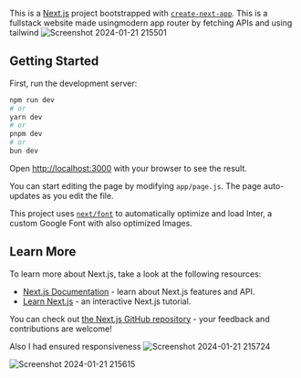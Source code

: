 This is a [Next.js](https://nextjs.org/) project bootstrapped with [`create-next-app`](https://github.com/vercel/next.js/tree/canary/packages/create-next-app).
This is a fullstack website made usingmodern app router by fetching APIs and using tailwind
![Screenshot 2024-01-21 215501](https://github.com/Elissa-DI/p-Forge/assets/122690968/81361995-bb55-49ac-b295-9cc0ecae829b)

## Getting Started

First, run the development server:

```bash
npm run dev
# or
yarn dev
# or
pnpm dev
# or
bun dev
```

Open [http://localhost:3000](http://localhost:3000) with your browser to see the result.

You can start editing the page by modifying `app/page.js`. The page auto-updates as you edit the file.

This project uses [`next/font`](https://nextjs.org/docs/basic-features/font-optimization) to automatically optimize and load Inter, a custom Google Font with also optimized Images.

## Learn More

To learn more about Next.js, take a look at the following resources:

- [Next.js Documentation](https://nextjs.org/docs) - learn about Next.js features and API.
- [Learn Next.js](https://nextjs.org/learn) - an interactive Next.js tutorial.

You can check out [the Next.js GitHub repository](https://github.com/vercel/next.js/) - your feedback and contributions are welcome!

Also I had ensured responsiveness
![Screenshot 2024-01-21 215724](https://github.com/Elissa-DI/p-Forge/assets/122690968/d3c2e635-c94d-4bcb-8d88-13a09e55a7e8)



![Screenshot 2024-01-21 215615](https://github.com/Elissa-DI/p-Forge/assets/122690968/a6cb5377-45d2-48a3-82f0-748d6d0b304a)





